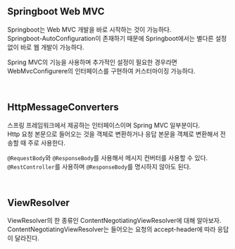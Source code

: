 ## Springboot Web MVC   
Springboot는 Web MVC 개발을 바로 시작하는 것이 가능하다.           
Springboot-AutoConfiguration이 존재하기 때문에 Springboot에서는 별다른 설정 없이 바로 웹 개발이 가능하다.    

Spring MVC의 기능을 사용하며 추가적인 설정이 필요한 경우라면    
WebMvcConfigurere의 인터페이스를 구현하여 커스터마이징 가능하다.        

<br />

## HttpMessageConverters  
스프링 프레임워크에서 제공하는 인터페이스이며 Spring MVC 일부분이다.    
Http 요청 본문으로 들어오는 것을 객체로 변환하거나 응답 본문을 객체로 변환해서 전송할 때 주로 사용한다.    

`@RequestBody`와 `@ResponseBody`를 사용해서 메시지 컨버터를 사용할 수 있다.                    
`@RestController`를 사용하며 `@ResponseBody`를 명시하지 않아도 된다.            

<br />

## ViewResolver   
ViewResolver의 한 종류인 ContentNegotiatingViewResolver에 대해 알아보자.             
ContentNegotiatingViewResolver는 들어오는 요청의 accept-header에 따라 응답이 달라진다.          

<br />





